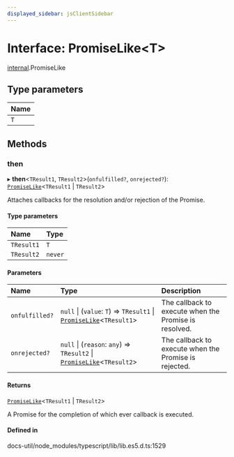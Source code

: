 ```yaml
---
displayed_sidebar: jsClientSidebar
---
```


# Interface: PromiseLike<T\>

[internal](../modules/internal-8.md).PromiseLike

## Type parameters

| Name |
| :------ |
| `T` |

## Methods

### then

▸ **then**<`TResult1`, `TResult2`\>(`onfulfilled?`, `onrejected?`): [`PromiseLike`](internal-8.PromiseLike.md)<`TResult1` \| `TResult2`\>

Attaches callbacks for the resolution and/or rejection of the Promise.

#### Type parameters

| Name | Type |
| :------ | :------ |
| `TResult1` | `T` |
| `TResult2` | `never` |

#### Parameters

| Name | Type | Description |
| :------ | :------ | :------ |
| `onfulfilled?` | ``null`` \| (`value`: `T`) => `TResult1` \| [`PromiseLike`](internal-8.PromiseLike.md)<`TResult1`\> | The callback to execute when the Promise is resolved. |
| `onrejected?` | ``null`` \| (`reason`: `any`) => `TResult2` \| [`PromiseLike`](internal-8.PromiseLike.md)<`TResult2`\> | The callback to execute when the Promise is rejected. |

#### Returns

[`PromiseLike`](internal-8.PromiseLike.md)<`TResult1` \| `TResult2`\>

A Promise for the completion of which ever callback is executed.

#### Defined in

docs-util/node_modules/typescript/lib/lib.es5.d.ts:1529
